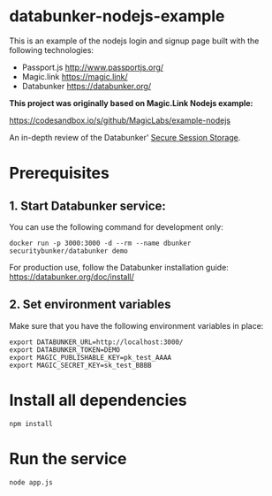 # databunker-nodejs-example

This is an example of the nodejs login and signup page built with the following technologies:

* Passport.js http://www.passportjs.org/
* Magic.link https://magic.link/
* Databunker https://databunker.org/

**This project was originally based on Magic.Link Nodejs example:**

https://codesandbox.io/s/github/MagicLabs/example-nodejs

An in-depth review of the Databunker' [Secure Session Storage](https://databunker.org/use-case/secure-session-storage/).


# Prerequisites

## 1. Start Databunker service:

You can use the following command for development only:

```docker run -p 3000:3000 -d --rm --name dbunker securitybunker/databunker demo```

For production use, follow the Databunker installation guide: https://databunker.org/doc/install/


## 2. Set environment variables

Make sure that you have the following environment variables in place:
```
export DATABUNKER_URL=http://localhost:3000/
export DATABUNKER_TOKEN=DEMO
export MAGIC_PUBLISHABLE_KEY=pk_test_AAAA
export MAGIC_SECRET_KEY=sk_test_BBBB
```

# Install all dependencies

```npm install```

# Run the service

```
node app.js
```
